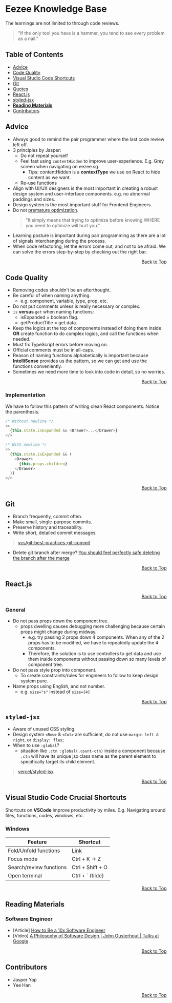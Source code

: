 # Eezee Knowledge Base

The learnings are not limited to through code reviews.

> "If the only tool you have is a hammer, you tend to see every problem as a nail."

## Table of Contents

- [Advice](#advices)
- [Code Quality](#code-quality)
- [Visual Studio Code Shortcuts](#visual-studio-code-crucial-shortcuts)
- [Git](#git)
- [Quotes](#quotes)
- [React.js](#reactjs)
- [styled-jsx](#styled-jsx)
- [**Reading Materials**](#reading-materials)
- [Contributors](#contributors)

## Advice

- Always good to remind the pair programmer where the last code review left off.
- 3 principles by Jasper:
  - Do not repeat yourself
  - Feel fast using `contentHidden` to improve user-experience. E.g. Grey screen when navigating on eezee.sg.
    - Tips: contentHidden is a **contextType** we use on React to hide content as we want.
  - Re-use functions
- Align with UI/UX designers is the most important in creating a robust design system and user-interface components. e.g. no abnormal paddings and sizes.
- Design system is the most important stuff for Frontend Engineers.
- Do not [premature optimization](https://ubiquity.acm.org/article.cfm?id=1513451).
  > "It simply means that trying to optimize before knowing WHERE you need to optimize will hurt you."
- Learning posture is important during pair programming as there are a lot of signals interchanging during the process.
- When code refactoring, let the errors come out, and not to be afraid. We can solve the errors step-by-step by checking out the right bar.

<div align="right"><a href="#eezee-knowledge-base">Back to Top</a></div>

## Code Quality

- Removing codes shouldn't be an afterthought.
- Be careful of when naming anything.
  - e.g. component, variable, type, prop, etc.
- Do not put comments unless is really necessary or complex.
- `is` **versus** `get` when naming functions:
  - isExpanded = boolean flag.
  - getProductTitle = get data.
- Keep the logics at the top of components instead of doing them inside **OR** create function to do complex logics, and call the functions when needed.
- Must fix TypeScript errors before moving on.
- Official comments must be in all-caps.
- Reason of naming functions alphabetically is important because **IntelliSense** provides us the pattern, so we can get and use the functions conveniently.
- Sometimes we need more time to look into code in detail, so no worries.

<div align="right"><a href="#eezee-knowledge-base">Back to Top</a></div>

### Implementation

We have to follow this pattern of writing clean React components. Notice the parenthesis.

```js
/* Without newline */
<>
  {this.state.isExpanded && <Drawer>...</Drawer>}
</>

/* With newline */
<>
  {this.state.isExpanded && (
    <Drawer>
      {this.props.children}
    </Drawer>
  )}
</>
```

<div align="right"><a href="#eezee-knowledge-base">Back to Top</a></div>

## Git

- Branch frequently, commit often.
- Make small, single-purpose commits.
- Preserve history and traceability.
- Write short, detailed commit messages.

> [vcs/git-best-practices-git-commit](https://www.perforce.com/blog/vcs/git-best-practices-git-commit)

- Delete git branch after merge? [You should feel perfectly safe deleting the branch after the merge](https://softwareengineering.stackexchange.com/questions/207423/when-should-we-clean-up-old-no-longer-used-git-branches)

<div align="right"><a href="#eezee-knowledge-base">Back to Top</a></div>

## React.js

<div align="right"><a href="#eezee-knowledge-base">Back to Top</a></div>

### General

- Do not pass props down the component tree.
  - props dwelling causes debugging more challenging because certain props might change during midway.
    - e.g. try passing 2 props down 4 components. When any of the 2 props has to be modified, we have to repeatedly update the 4 components.
    - Therefore, the solution is to use controllers to get data and use them inside components without passing down so many levels of component tree.
- Do not pass style prop into component.
  - To create constraints/rules for engineers to follow to keep design system pure.
- Name props using English, and not number.
  - e.g. `size="s"` instead of `size={4}`

<div align="right"><a href="#eezee-knowledge-base">Back to Top</a></div>

## `styled-jsx`

- Aware of unused CSS styling.
- Design system `<Row>` & `<Col>` are sufficient, do not use `margin left & right`, or `display: flex`;
- When to use `:global`?
  - situation like `.ctn :global(.count-ctn)` inside a component because `.ctn` will have its unique jsx class name as the parent element to specifically target its child element.

> [vercel/styled-jsx](https://github.com/vercel/styled-jsx)

<div align="right"><a href="#eezee-knowledge-base">Back to Top</a></div>

## Visual Studio Code Crucial Shortcuts

Shortcuts on **VSCode** improve productivity by miles. E.g. Navigating around files, functions, codes, windows, etc.

### Windows

| Feature | Shortcut |
| --- | --- |
| Fold/Unfold functions | [Link](https://stackoverflow.com/questions/30067767/how-do-i-collapse-sections-of-code-in-visual-studio-code-for-windows) |
| Focus mode | Ctrl + K -> Z |
| Search/review functions | Ctrl + Shift + O |
| Open terminal | Ctrl + ` (tilde) |

<div align="right"><a href="#eezee-knowledge-base">Back to Top</a></div>

## Reading Materials

### Software Engineer

- [Article] [How to Be a 10x Software Engineer](https://medium.com/@_michaellin/how-to-be-a-10x-engineer-fdac2a5a1bd5)
- [Video] [A Philosophy of Software Design | John Ousterhout | Talks at Google](https://www.youtube.com/watch?v=bmSAYlu0NcY)

<div align="right"><a href="#eezee-knowledge-base">Back to Top</a></div>

## Contributors

- Jasper Yap
- Yee Han

<div align="right"><a href="#eezee-knowledge-base">Back to Top</a></div>